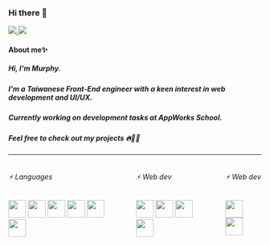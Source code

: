 ### Hi there 👋

  <a href="https://www.linkedin.com/in/kailinyang-6ab02423b" text-decoration="none">
    <img src="https://img.shields.io/badge/LinkedIn-0077B5?style=for-the-badge&logo=linkedin&logoColor=white" />
  </a>
  <a href="mailto:kailinnnnn0408@gmail.com">
    <img src="https://img.shields.io/badge/Gmail-D14836?style=for-the-badge&logo=gmail&logoColor=white" />
  </a>
  
#### About me✨

##### Hi, I'm Murphy.
##### I'm a Taiwanese Front-End engineer with a keen interest in web development and UI/UX.
##### Currently working on development tasks at AppWorks School.
##### Feel free to check out my projects 🔥👨‍💻


---

<div style="display:flex">
<div style="margin-right:30">
<h6>⚡ Languages</h6>
<img src="https://skillicons.dev/icons?i=react" width="35" height="35">
<img src="https://skillicons.dev/icons?i=tailwind" width="35" height="35">
<img src="https://skillicons.dev/icons?i=nodejs" width="35" height="35">
<img src="https://skillicons.dev/icons?i=express" width="35" height="35">
<img src="https://skillicons.dev/icons?i=mongodb" width="35" height="35">
<img src="https://skillicons.dev/icons?i=firebase" width="35" height="35">
</div>
<div style="margin-right:30">
<h6>⚡ Web dev</h6>
<img src="https://skillicons.dev/icons?i=html" width="35" height="35">
<img src="https://skillicons.dev/icons?i=css" width="35" height="35">
<img src="https://skillicons.dev/icons?i=js" width="35" height="35">
<img src="https://skillicons.dev/icons?i=ts" width="35" height="35">
</div>

<div>
<h6>⚡ Web dev</h6>
<img src="https://skillicons.dev/icons?i=figma" width="35" height="35">
<img src="https://skillicons.dev/icons?i=xd" width="35" height="35">
</div>
</div>


